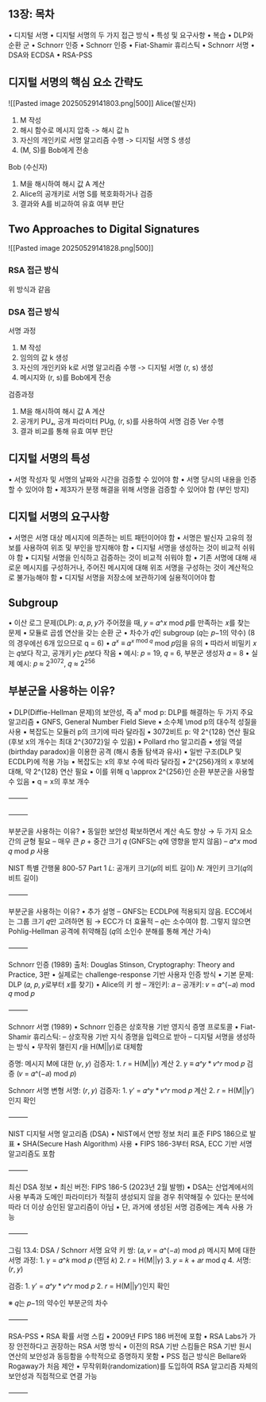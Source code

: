 ## 13장: 목차
• 디지털 서명
	• 디지털 서명의 두 가지 접근 방식
	• 특성 및 요구사항
• 복습
	• DLP와 순환 군
• Schnorr 인증
	• Schnorr 인증
	• Fiat-Shamir 휴리스틱
	• Schnorr 서명
• DSA와 ECDSA
• RSA-PSS
## 디지털 서명의 핵심 요소 간략도
![[Pasted image 20250529141803.png|500]]
Alice(발신자)
1. M 작성
2. 해시 함수로 메시지 압축 -> 해시 값 h
3. 자신의 개인키로 서명 알고리즘 수행 -> 디지털 서명 S 생성
4. (M, S)를 Bob에게 전송

Bob (수신자)
1. M을 해시하여 해시 값 A 계산
2. Alice의 공개키로 서명 S를 복호화하거나 검증
3. 결과와 A를 비교하여 유효 여부 판단
## Two Approaches to Digital Signatures
![[Pasted image 20250529141828.png|500]]
### RSA 접근 방식
위 방식과 같음
### DSA 접근 방식
서명 과정
1. M 작성
2. 임의의 값 k 생성
3. 자신의 개인키와 k로 서명 알고리즘 수행 -> 디지털 서명 (r, s) 생성
4. 메시지와 (r, s)를 Bob에게 전송

검증과정
1. M을 해시하여 해시 값 A 계산
2. 공개키 PUₐ, 공개 파라미터 PUg, (r, s)를 사용하여 서명 검증 Ver 수행
3. 결과 비교를 통해 유효 여부 판단
## 디지털 서명의 특성
• 서명 작성자 및 서명의 날짜와 시간을 검증할 수 있어야 함
• 서명 당시의 내용을 인증할 수 있어야 함
• 제3자가 분쟁 해결을 위해 서명을 검증할 수 있어야 함 (부인 방지)
## 디지털 서명의 요구사항
• 서명은 서명 대상 메시지에 의존하는 비트 패턴이어야 함
• 서명은 발신자 고유의 정보를 사용하여 위조 및 부인을 방지해야 함
• 디지털 서명을 생성하는 것이 비교적 쉬워야 함
• 디지털 서명을 인식하고 검증하는 것이 비교적 쉬워야 함
• 기존 서명에 대해 새로운 메시지를 구성하거나, 주어진 메시지에 대해 위조 서명을 구성하는 것이 계산적으로 불가능해야 함
• 디지털 서명을 저장소에 보관하기에 실용적이어야 함
## Subgroup
• 이산 로그 문제(DLP): 𝛼, 𝑝, 𝑦가 주어졌을 때, 𝑦 = 𝛼^𝑥 mod 𝑝를 만족하는 𝑥를 찾는 문제
• 모듈로 곱셈 연산을 갖는 순환 군
• 차수가 𝑞인 subgroup (𝑞는 𝑝−1의 약수) (8의 경우에선 6개 있으므로 q = 6)
	• 𝛼<sup>𝑥</sup> ≡ 𝛼<sup>𝑥 mod 𝑞</sup> mod 𝑝임을 유의
	• 따라서 비밀키 𝑥는 𝑞보다 작고, 공개키 𝑦는 𝑝보다 작음
	• 예시: 𝑝 = 19, 𝑞 = 6, 부분군 생성자 𝛼 = 8
	• 실제 예시: 𝑝 ≈ 2<sup>3072</sup>, 𝑞 ≈ 2<sup>256</sup>
## 부분군을 사용하는 이유?
•	DLP(Diffie-Hellman 문제)의 보안성, 즉 a<sup>x</sup> mod p: DLP를 해결하는 두 가지 주요 알고리즘
	•	GNFS, General Number Field Sieve
		▪ 소수체 \mod p의 대수적 성질을 사용
		▪ 복잡도는 모듈러 p의 크기에 따라 달라짐
		▪ 3072비트 p: 약 2^{128} 연산 필요 (후보 x의 개수는 최대 2^{3072}일 수 있음)
	•	Pollard rho 알고리즘
▪ 생일 역설(birthday paradox)을 이용한 공격 (해시 충돌 탐색과 유사)
▪ 일반 구조(DLP 및 ECDLP)에 적용 가능
▪ 복잡도는 x의 후보 수에 따라 달라짐
▪ 2^{256}개의 x 후보에 대해, 약 2^{128} 연산 필요
▪ 이를 위해 q \approx 2^{256}인 순환 부분군을 사용할 수 있음
▪ q = x의 후보 개수

⸻


⸻

부분군을 사용하는 이유?
• 동일한 보안성 확보하면서 계산 속도 향상
→ 두 가지 요소 간의 균형 필요
– 매우 큰 𝑝 + 중간 크기 𝑞 (GNFS는 𝑞에 영향을 받지 않음)
– 𝛼^𝑥 mod 𝑞 mod 𝑝 사용

NIST 특별 간행물 800-57 Part 1
𝐿: 공개키 크기(𝑝의 비트 길이)
𝑁: 개인키 크기(𝑞의 비트 길이)

⸻

부분군을 사용하는 이유?
• 추가 설명
– GNFS는 ECDLP에 적용되지 않음. ECC에서는 그룹 크기 𝑞만 고려하면 됨 → ECC가 더 효율적
– 𝑞는 소수여야 함. 그렇지 않으면 Pohlig-Hellman 공격에 취약해짐 (𝑞의 소인수 분해를 통해 계산 가속)

⸻

Schnorr 인증 (1989)
출처: Douglas Stinson, Cryptography: Theory and Practice, 3판
• 실제로는 challenge-response 기반 사용자 인증 방식
• 기본 문제: DLP (𝛼, 𝑝, 𝑦로부터 𝑥를 찾기)
• Alice의 키 쌍
– 개인키: 𝑎
– 공개키: 𝑣 = 𝛼^(−𝑎) mod 𝑞 mod 𝑝

⸻

Schnorr 서명 (1989)
• Schnorr 인증은 상호작용 기반 영지식 증명 프로토콜
• Fiat-Shamir 휴리스틱:
– 상호작용 기반 지식 증명을 입력으로 받아
– 디지털 서명을 생성하는 방식
• 무작위 챌린지 𝑟을 H(M||𝛾)로 대체함

증명: 메시지 M에 대한 (𝛾, 𝑦)
검증자:
	1.	𝑟 = H(M||𝛾) 계산
	2.	𝛾 ≡ 𝛼^𝑦 * 𝑣^𝑟 mod 𝑝 검증 (𝑣 = 𝛼^(−𝑎) mod 𝑝)

Schnorr 서명 변형
서명: (𝑟, 𝑦)
검증자:
	1.	𝛾′ = 𝛼^𝑦 * 𝑣^𝑟 mod 𝑝 계산
	2.	𝑟 = H(M||𝛾′)인지 확인

⸻

NIST 디지털 서명 알고리즘 (DSA)
• NIST에서 연방 정보 처리 표준 FIPS 186으로 발표
• SHA(Secure Hash Algorithm) 사용
• FIPS 186-3부터 RSA, ECC 기반 서명 알고리즘도 포함

⸻

최신 DSA 정보
• 최신 버전: FIPS 186-5 (2023년 2월 발행)
• DSA는 산업계에서의 사용 부족과 도메인 파라미터가 적절히 생성되지 않을 경우 취약해질 수 있다는 분석에 따라 더 이상 승인된 알고리즘이 아님
• 단, 과거에 생성된 서명 검증에는 계속 사용 가능

⸻

그림 13.4: DSA / Schnorr 서명 요약
키 쌍: (𝑎, 𝑣 = 𝛼^(−𝑎) mod 𝑝)
메시지 M에 대한 서명 과정:
	1.	𝛾 = 𝛼^𝑘 mod 𝑝 (랜덤 𝑘)
	2.	𝑟 = H(M||𝛾)
	3.	𝑦 = 𝑘 + 𝑎𝑟 mod 𝑞
	4.	서명: (𝑟, 𝑦)

검증:
	1.	𝛾′ = 𝛼^𝑦 * 𝑣^𝑟 mod 𝑝
	2.	𝑟 = H(M||𝛾′)인지 확인

※ 𝑞는 𝑝−1의 약수인 부분군의 차수

⸻

RSA-PSS
• RSA 확률 서명 스킴
• 2009년 FIPS 186 버전에 포함
• RSA Labs가 가장 안전하다고 권장하는 RSA 서명 방식
• 이전의 RSA 기반 스킴들은 RSA 기반 원시 연산의 보안성과 동등함을 수학적으로 증명하지 못함
• PSS 접근 방식은 Bellare와 Rogaway가 처음 제안
• 무작위화(randomization)를 도입하여 RSA 알고리즘 자체의 보안성과 직접적으로 연결 가능

⸻
